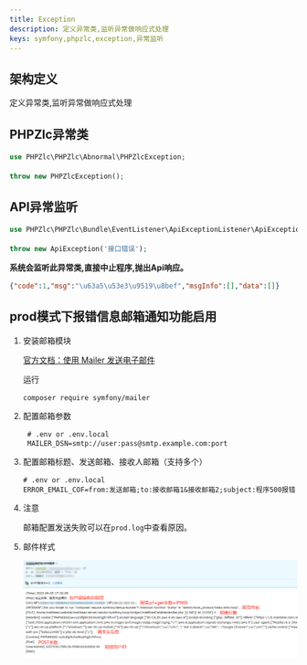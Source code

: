 ```yaml
---
title: Exception
description: 定义异常类,监听异常做响应式处理
keys: symfony,phpzlc,exception,异常监听
---
```


## 架构定义

定义异常类,监听异常做响应式处理

## PHPZlc异常类

```php
use PHPZlc\PHPZlc\Abnormal\PHPZlcException;

throw new PHPZlcException();
```

## API异常监听

```php
use PHPZlc\PHPZlc\Bundle\EventListener\ApiExceptionListener\ApiException;

throw new ApiException('接口错误');
```

**系统会监听此异常类,直接中止程序,抛出Api响应。**

```json
{"code":1,"msg":"\u63a5\u53e3\u9519\u8bef","msgInfo":[],"data":[]}
```

## prod模式下报错信息邮箱通知功能启用

1. 安装邮箱模块

   [官方文档：使用 Mailer 发送电子邮件](https://symfony.com/doc/5.4/mailer.html)

   运行

   ```shell
   composer require symfony/mailer 
   ```
   
2. 配置邮箱参数

   ```text
    # .env or .env.local
    MAILER_DSN=smtp://user:pass@smtp.example.com:port
   ```
 
3. 配置邮箱标题、发送邮箱、接收人邮箱（支持多个）

   ```text
   # .env or .env.local
   ERROR_EMAIL_COF=from:发送邮箱;to:接收邮箱1&接收邮箱2;subject:程序500报错
   ```

4. 注意

   邮箱配置发送失败可以在`prod.log`中查看原因。

5. 邮件样式

   ![报错邮件样式](/_image/error_email.png)
